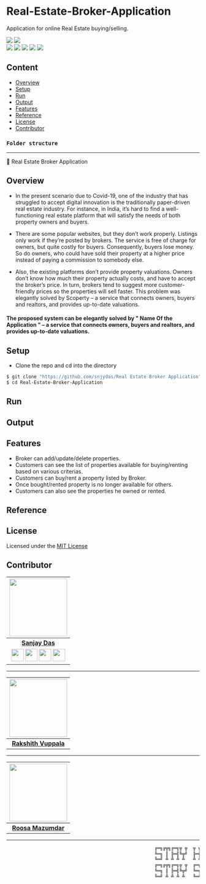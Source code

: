 # Real-Estate-Broker-Application
Application for online Real Estate buying/selling.

![](https://img.shields.io/github/repo-size/snjydas/Covid-Guard) ![](https://img.shields.io/github/license/snjydas/Covid-Guard?color=red)<br>
![](https://img.shields.io/github/issues/snjydas/Covid-Guard?color=green) ![](https://img.shields.io/github/issues-pr/snjydas/Covid-Guard?color=green) ![](https://img.shields.io/github/downloads/snjydas/Covid-Guard/total) ![](https://img.shields.io/github/last-commit/snjydas/Covid-Guard) ![](https://img.shields.io/github/contributors/snjydas/Covid-Guard)

## Content
- [Overview](#overview)
- [Setup](#setup)
- [Run](#run)
- [Output](#output)
- [Features](#features)
- [Reference](#reference)
- [License](#license)
- [Contributor](#contributor)



### **`Folder structure`**
<hr/>

📁 Real Estate Broker Application<br/>



## Overview

- In the present scenario due to Covid-19, one of the industry that has struggled to accept digital innovation is the traditionally paper-driven real estate industry. For instance, in India, it’s hard to find a well-functioning real estate platform that will satisfy the needs of both property owners and buyers. 

- There are some popular websites, but they don’t work properly. Listings only work if they’re posted by brokers. The service is free of charge for owners, but quite costly for buyers. Consequently, buyers lose money. So do owners, who could have sold their property at a higher price instead of paying a commission to somebody else. 

- Also, the existing platforms don’t provide property valuations. Owners don’t know how much their property actually costs, and have to accept the broker’s price. In turn, brokers tend to suggest more customer-friendly prices so the properties will sell faster. This problem was elegantly solved by Scoperty – a service that connects owners, buyers and realtors, and provides up-to-date valuations.

#### The proposed system can be elegantly solved by " Name Of the Application " – a service that connects owners, buyers and realtors, and provides up-to-date valuations.

## Setup

- Clone the repo and cd into the directory


```sh
$ git clone "https://github.com/snjydas/Real Estate Broker Application"
$ cd Real-Estate-Broker-Application
```

## Run


## Output

<p align="center">

</p>

## Features

- Broker can add/update/delete properties.
- Customers can see the list of properties available for buying/renting based on various criterias.
- Customers can buy/rent a property listed by Broker.
- Once bought/rented property is no longer available for others.
- Customers can also see the properties he owned or rented.


## Reference



## License

Licensed under the [MIT License](LICENSE)

## Contributor

<p align="center">

|                                                                                                                                                                                                                   <a href="https://github.com/snjydas"><img src="https://avatars.githubusercontent.com/snjydas" width="150px" height="150px" /></a>                                                                                                                                                                                                                    |
| :--------------------------------------------------------------------------------------------------------------------------------------------------------------------------------------------------------------------------------------------------------------------------------------------------------------------------------------------------------------------------------------------------------------------------------------------------------------------------------------------------------------------------------------------------------------------------: |
|                                                                                                                                                                                                                                                             **[Sanjay Das](https://github.com/snjydas)**                                                                                                                                                                                                                                                              |
| <a href="https://twitter.com/snjy_das"><img src="https://i.ibb.co/kmgQVyW/twitter.png" width="32px" height="32px"></a> <a href="https://github.com/snjydas"><img src="https://cdn.iconscout.com/icon/free/png-256/github-108-438008.png" width="32px" height="32px"></a> <a href="https://www.facebook.com/snjydas251297"><img src="https://i.ibb.co/zmYNW4p/facebook.png" width="32px" height="32px"></a> <a href="https://https://www.linkedin.com/in/snjydas/"><img src="https://i.ibb.co/Kx2GSrT/linkedin.png" width="32px" height="32px"></a> |

<hr/>

<p align="center">

|                                                                                                                                                                                                                   <a href="https://github.com/rakshith212"><img src="https://avatars.githubusercontent.com/rakshith212" width="150px" height="150px" /></a>                                                                                                                                                                                                                    |
| :--------------------------------------------------------------------------------------------------------------------------------------------------------------------------------------------------------------------------------------------------------------------------------------------------------------------------------------------------------------------------------------------------------------------------------------------------------------------------------------------------------------------------------------------------------------------------: |
|                                                                                                                                                                                                                                                             **[Rakshith Vuppala](https://github.com/rakshith212)**
<hr/>
<p align="center">

|                                                                                                                                                                                                                   <a href="https://github.com/roosa2000"><img src="https://avatars.githubusercontent.com/roosa2000" width="150px" height="150px" /></a>                                                                                                                                                                                                                    |
| :--------------------------------------------------------------------------------------------------------------------------------------------------------------------------------------------------------------------------------------------------------------------------------------------------------------------------------------------------------------------------------------------------------------------------------------------------------------------------------------------------------------------------------------------------------------------------: |
|                                                                                                                                                                                                                                                             **[Roosa Mazumdar](https://github.com/roosa2000)**

<hr/>

```bash
                                                      ╔═╗╔╦╗╔═╗╦ ╦  ╦ ╦╔═╗╔╦╗╔═╗
                                                      ╚═╗ ║ ╠═╣╚╦╝  ╠═╣║ ║║║║║╣
                                                      ╚═╝ ╩ ╩ ╩ ╩   ╩ ╩╚═╝╩ ╩╚═╝
                                                      ╔═╗╔╦╗╔═╗╦ ╦  ╔═╗╔═╗╔═╗╔═╗
                                                      ╚═╗ ║ ╠═╣╚╦╝  ╚═╗╠═╣╠╣ ║╣
                                                      ╚═╝ ╩ ╩ ╩ ╩   ╚═╝╩ ╩╚  ╚═╝
```

</p>
